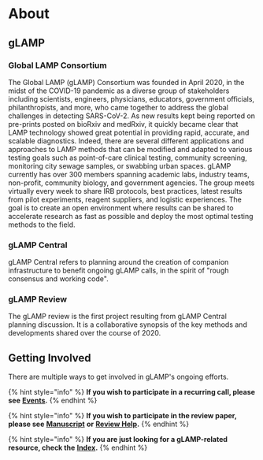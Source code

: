 # About

## gLAMP

### Global LAMP Consortium

The Global LAMP \(gLAMP\) Consortium was founded in April 2020, in the midst of the COVID-19 pandemic as a diverse group of stakeholders including scientists, engineers, physicians, educators, government officials, philanthropists, and more, who came together to address the global challenges in detecting SARS-CoV-2. As new results kept being reported on pre-prints posted on bioRxiv and medRxiv, it quickly became clear that LAMP technology showed great potential in providing rapid, accurate, and scalable diagnostics. Indeed, there are several different applications and approaches to LAMP methods that can be modified and adapted to various testing goals such as point-of-care clinical testing, community screening, monitoring city sewage samples, or swabbing urban spaces. gLAMP currently has over 300 members spanning academic labs, industry teams, non-profit, community biology, and government agencies. The group meets virtually every week to share IRB protocols, best practices, latest results from pilot experiments, reagent suppliers, and logistic experiences. The goal is to create an open environment where results can be shared to accelerate research as fast as possible and deploy the most optimal testing methods to the field.

### gLAMP Central

gLAMP Central refers to planning around the creation of companion infrastructure to benefit ongoing gLAMP calls, in the spirit of "rough consensus and working code".

### gLAMP Review

The gLAMP review is the first project resulting from gLAMP Central planning discussion. It is a collaborative synopsis of the key methods and developments shared over the course of 2020.

## Getting Involved

There are multiple ways to get involved in gLAMP's ongoing efforts.

{% hint style="info" %}
**If you wish to participate in a recurring call, please see** [**Events**](https://docs.lamp.bio/index#Events)**.**
{% endhint %}

{% hint style="info" %}
**If you wish to participate in the review paper, please see** [**Manuscript**]() **or** [**Review Help**]()**.**
{% endhint %}

{% hint style="info" %}
**If you are just looking for a gLAMP-related resource, check the** [**Index**](index.md)**.**
{% endhint %}

